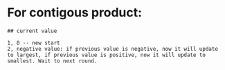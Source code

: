 # For contigous product:
	## current value
	
	1, 0 -- new start
	2, negative value: if previous value is negative, now it will update to largest, if previous value is positive, now it will update to smallest. Wait to next round. 
